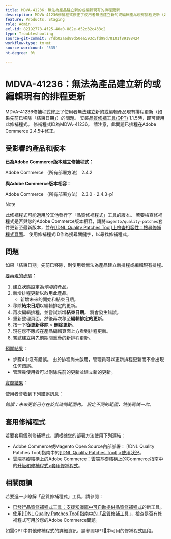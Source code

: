```yaml
---
title: MDVA-41236：無法為產品建立新的或編輯現有的排程更新
description: MDVA-41236修補程式修正了使用者無法建立新的或編輯產品現有排程更新（如果先前已移除「結束日期」）的問題。 安裝[Quality Patches Tool (QPT)](https://experienceleague.adobe.com/en/docs/commerce-operations/tools/quality-patches-tool/quality-patches-tool-to-self-serve-quality-patches) 1.1.5時，即可使用此修補程式。 修補程式ID為MDVA-41236。 請注意，此問題已排程在Adobe Commerce 2.4.5中修正。
feature: Products, Staging
role: Admin
exl-id: 82192778-4f25-40a0-882e-d52d32c433c2
type: Troubleshooting
source-git-commit: 7fdb02a6d89d50ea593c5fd99d78101f89198424
workflow-type: tm+mt
source-wordcount: '535'
ht-degree: 0%

---
```


# MDVA-41236：無法為產品建立新的或編輯現有的排程更新

MDVA-41236修補程式修正了使用者無法建立新的或編輯產品現有排程更新（如果先前已移除「結束日期」）的問題。 安裝[品質修補工具(QPT)](https://experienceleague.adobe.com/en/docs/commerce-operations/tools/quality-patches-tool/quality-patches-tool-to-self-serve-quality-patches) 1.1.5時，即可使用此修補程式。 修補程式ID為MDVA-41236。 請注意，此問題已排程在Adobe Commerce 2.4.5中修正。

## 受影響的產品和版本

**已為Adobe Commerce版本建立修補程式：**

Adobe Commerce （所有部署方法） 2.4.2

**與Adobe Commerce版本相容：**

Adobe Commerce （所有部署方法） 2.3.0 - 2.4.3-p1

>[!NOTE]
>
>此修補程式可能適用於其他發行了「品質修補程式」工具的版本。 若要檢查修補程式是否與您的Adobe Commerce版本相容，請將`magento/quality-patches`套件更新至最新版本，並在[[!DNL Quality Patches Tool]上檢查相容性：搜尋修補程式頁面](https://experienceleague.adobe.com/en/docs/commerce-operations/tools/quality-patches-tool/quality-patches-tool-to-self-serve-quality-patches)。 使用修補程式ID作為搜尋關鍵字，以尋找修補程式。

## 問題

如果「結束日期」先前已移除，則使用者無法為產品建立新排程或編輯現有排程。

<u>要再現的步驟</u>：

1. 建立狀態設定為&#x200B;*停用*&#x200B;的產品。
1. 新增排程更新以啟用此產品。
   * 新增未來的開始和結束日期。
1. 移除&#x200B;**結束日期**&#x200B;以編輯排定的更新。
1. 再次編輯排程，並嘗試新增&#x200B;**結束日期**。 將會發生錯誤。
1. 重新整理頁面，然後再次移至&#x200B;**編輯排定的更新**。
1. 按一下&#x200B;**從更新移除** > **刪除更新**。
1. 現在您不應該在產品編輯頁面上方看到排程更新。
1. 嘗試建立與先前期間重疊的新排程更新。

<u>預期結果</u>：

* 步驟4中沒有錯誤。 由於排程尚未啟用，管理員可以更新排程更新而不會出現任何錯誤。
* 管理員使用者可以刪除先前的更新並建立新的更新。

<u>實際結果</u>：

使用者會收到下列錯誤訊息：

*錯誤：未來更新已存在於此時間範圍內。 設定不同的範圍，然後再試一次。*


## 套用修補程式

若要套用個別修補程式，請根據您的部署方法使用下列連結：

* Adobe Commerce或Magento Open Source內部部署： [!DNL Quality Patches Tool]指南中的[[!DNL Quality Patches Tool] >使用狀況](/help/tools/quality-patches-tool/usage.md)。
* 雲端基礎結構上的Adobe Commerce：雲端基礎結構上的Commerce指南中的[升級和修補程式>套用修補程式](https://experienceleague.adobe.com/docs/commerce-cloud-service/user-guide/develop/upgrade/apply-patches.html)。

## 相關閱讀

若要進一步瞭解「品質修補程式」工具，請參閱：

* [已發行品質修補程式工具：支援知識庫中可自助提供品質修補程式](https://experienceleague.adobe.com/en/docs/commerce-operations/tools/quality-patches-tool/quality-patches-tool-to-self-serve-quality-patches)的新工具。
* [使用[!DNL Quality Patches Tool]指南中的「品質修補工具」](/help/tools/quality-patches-tool/patches-available-in-qpt/check-patch-for-magento-issue-with-magento-quality-patches.md)，檢查是否有修補程式可用於您的Adobe Commerce問題。

如需QPT中其他修補程式的詳細資訊，請參閱QPT[&#128279;](https://experienceleague.adobe.com/tools/commerce-quality-patches/index.html)中可用的修補程式區段。

